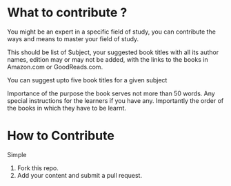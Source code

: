 # What to contribute ?

You might be an expert in a specific field of study, you can contribute the ways and means to master your field of study. 

This should be list of Subject, your suggested book titles with all its author names, edition may or may not be added, with the links to the books in Amazon.com or GoodReads.com. 

You can suggest upto five book titles for a given subject

Importance of the purpose the book serves not more than 50 words. 
Any special instructions for the learners if you have any.
Importantly the order of the books in which they have to be learnt.

# How to Contribute

Simple 

1. Fork this repo.
2. Add your content and submit a pull request.